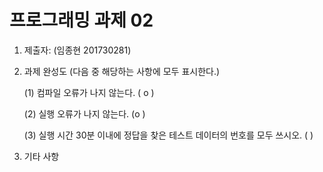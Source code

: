 ﻿# 프로그래밍 과제 02

1. 제출자:   (임종현 201730281)

2. 과제 완성도 (다음 중 해당하는 사항에 모두 표시한다.)

	(1) 컴파일 오류가 나지 않는다. (  o )
    
	(2) 실행 오류가 나지 않는다. (o    )
    
	(3) 실행 시간 30분 이내에 정답을 찾은 테스트 데이터의 번호를 모두 쓰시오. (                                                             )
    
3. 기타 사항 


